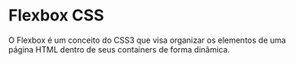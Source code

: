 # Flexbox CSS

O Flexbox é um conceito do CSS3 que visa organizar os elementos de uma página HTML dentro de seus containers de forma dinâmica.

